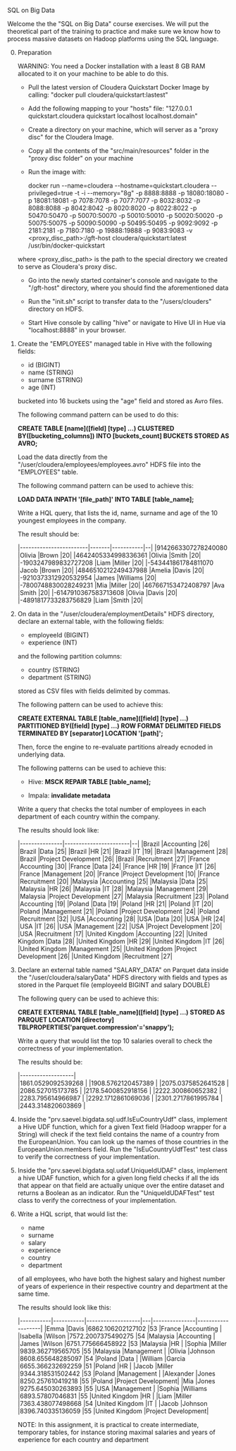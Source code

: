 SQL on Big Data

Welcome the the "SQL on Big Data" course exercises. We will put the theoretical part of the training to practice and
make sure we know how to process massive datasets on Hadoop platforms using the SQL language.

0. Preparation

    WARNING: You need a Docker installation with a least 8 GB RAM allocated to it on your machine to be able to do this.

    - Pull the latest version of Cloudera Quickstart Docker Image by calling: "docker pull cloudera/quickstart:lastest"
    
    - Add the following mapping to your "hosts" file: "127.0.0.1 quickstart.cloudera quickstart localhost localhost.domain"
    
    - Create a directory on your machine, which will server as a "proxy disc" for the Cloudera Image.
    
    - Copy all the contents of the "src/main/resources" folder in the "proxy disc folder" on your machine
    
    - Run the image with: 
    
        docker run --name=cloudera --hostname=quickstart.cloudera --privileged=true -t -i --memory="8g" -p 8888:8888 
        -p 18080:18080 -p 18081:18081 -p 7078:7078 -p 7077:7077 -p 8032:8032 -p 8088:8088 -p 8042:8042 -p 8020:8020 
        -p 8022:8022 -p 50470:50470 -p 50070:50070 -p 50010:50010 -p 50020:50020 -p 50075:50075 -p 50090:50090 -p 50495:50495
        -p 9092:9092 -p 2181:2181 -p 7180:7180 -p 19888:19888 -p 9083:9083 
        -v <proxy_disc_path>:/gft-host cloudera/quickstart:latest /usr/bin/docker-quickstart

    where <proxy_disc_path> is the path to the special directory we created to serve as Cloudera's proxy disc.
    
    - Go into the newly started container's console and navigate to the "/gft-host" directory, where you should find the 
    aforementioned data
    
    - Run the "init.sh" script to transfer data to the "/users/clouders" directory on HDFS.
    
    - Start Hive console by calling "hive" or navigate to Hive UI in Hue via "localhost:8888" in your browser.
    
1. Create the "EMPLOYEES" managed table in Hive with the following fields:

    - id (BIGINT)
    - name (STRING)
    - surname (STRING)
    - age (INT)
    
   bucketed into 16 buckets using the "age" field and stored as Avro files.
    
   The following command pattern can be used to do this:
   
   <b>CREATE TABLE [name]([field] [type] ...) CLUSTERED BY([bucketing_columns]) INTO [buckets_count] BUCKETS STORED AS AVRO;</b>
   
   Load the data directly from the "/user/cloudera/employees/employees.avro" HDFS file into the "EMPLOYEES" table.
   
   The following command pattern can be used to achieve this: 
   
   <b>LOAD DATA INPATH '[file_path]' INTO TABLE [table_name];</b> 
   
   Write a HQL query, that lists the id, name, surname and age of the 10 youngest employees in the company.
   
   The result should be:
   
   |------------------------|-------|-----------|--|
   |9142663307278240080	    |Olivia	|Brown	    |20|
   |4642405334998336361	    |Olivia	|Smith	    |20|
   |-1903247989832727208	|Liam	|Miller	    |20|
   |-543441861784811070	    |Jacob	|Brown	    |20|
   |4846510212249437988	    |Amelia	|Davis	    |20|
   |-9210373312920532954	|James	|Williams	|20|
   |-7800748830028249231	|Mia	|Miller	    |20|
   |467667153472408797	    |Ava	|Smith	    |20|
   |-6147910367583713608	|Olivia	|Davis	    |20|
   |-4891817733283756829	|Liam	|Smith	    |20|
   
2. On data in the "/user/cloudera/employmentDetails" HDFS directory, declare an external table, with the following fields:

    - employeeId (BIGINT)
    - experience (INT)
    
   and the following partition columns:
   
    - country (STRING)
    - department (STRING)
    
    stored as CSV files with fields delimited by commas.
    
    The following pattern can be used to achieve this:
    
    <b>CREATE EXTERNAL TABLE [table_name]([field] [type] ...) PARTITIONED BY([field] [type] ...) ROW FORMAT DELIMITED FIELDS TERMINATED BY [separator] LOCATION '[path]';</b>
    
    Then, force the engine to re-evaluate partitions already ecnoded in underlying data.
    
    The following patterns can be used to achieve this:
    
    - Hive: <b>MSCK REPAIR TABLE [table_name];</b>
    
    - Impala: <b>invalidate metadata</b>
    
    Write a query that checks the total number of employees in each department of each country within the company.
    
    The results should look like:
    
    |---------------|-----------------------|--|
    |Brazil		    |Accounting			    |26|
    |Brazil		    |Data					|25|
    |Brazil		    |HR					    |21|
    |Brazil		    |IT					    |19|
    |Brazil		    |Management			    |28|
    |Brazil		    |Project Development	|26|
    |Brazil		    |Recruitment			|27|
    |France		    |Accounting			    |30|
    |France		    |Data					|24|
    |France		    |HR					    |19|
    |France		    |IT					    |26|
    |France		    |Management			    |20|
    |France		    |Project Development	|10|
    |France		    |Recruitment			|20|
    |Malaysia	    |Accounting			    |25|
    |Malaysia	    |Data					|25|
    |Malaysia	    |HR					    |26|
    |Malaysia	    |IT					    |28|
    |Malaysia	    |Management			    |29|
    |Malaysia	    |Project Development	|27|
    |Malaysia	    |Recruitment			|23|
    |Poland		    |Accounting			    |19|
    |Poland		    |Data					|19|
    |Poland		    |HR					    |21|
    |Poland		    |IT					    |20|
    |Poland		    |Management			    |21|
    |Poland		    |Project Development	|24|
    |Poland		    |Recruitment			|32|
    |USA		    |Accounting			    |28|
    |USA		    |Data					|20|
    |USA		    |HR					    |24|
    |USA		    |IT					    |26|
    |USA		    |Management			    |22|
    |USA		    |Project Development	|20|
    |USA		    |Recruitment			|17|
    |United Kingdom |Accounting			    |22|
    |United Kingdom |Data	                |28|
    |United Kingdom |HR					    |29|
    |United Kingdom |IT					    |26|
    |United Kingdom |Management			    |25|
    |United Kingdom |Project Development	|26|
    |United Kingdom |Recruitment			|27|
                                                
3. Declare an external table named "SALARY_DATA" on Parquet data inside the "/user/cloudera/salaryData" HDFS directory
   with fields and types as stored in the Parquet file (employeeId BIGINT and salary DOUBLE)

   The following query can be used to achieve this:
   
   <b>CREATE EXTERNAL TABLE [table_name]([field] [type] ...) STORED AS PARQUET LOCATION [directory] TBLPROPERTIES('parquet.compression'='snappy');</b>        
   
   Write a query that would list the top 10 salaries overall to check the correctness of your implementation.
   
   The results should be:

      |-------------------|   
      |1861.0529092539268 |
      |1908.5762120457389 |
      |2075.0375852641528 |
      |2086.527015173785  |
      |2178.5400852918156 |
      |2222.300860652382  |
      |2283.795614966987  |
      |2292.1712861069036 |
      |2301.2717861995784 |
      |2443.314820603869  |
   
4. Inside the "prv.saevel.bigdata.sql.udf.IsEuCountryUdf" class, implement a Hive UDF function, which for a given Text 
   field (Hadoop wrapper for a String) will check if the text field contains the name of a country from the EuropeanUnion.
   You can look up the names of those countries in the EuropeanUnion.members field. Run the "IsEuCountryUdfTest" test 
   class to verify the correctness of your implementation.
   
5. Inside the "prv.saevel.bigdata.sql.udaf.UniqueIdUDAF" class, implement a hive UDAF function, which for a given long
   field checks if all the ids that appear on that field are actually unique over the entire dataset and returns a 
   Boolean as an indicator. Run the "UniqueIdUDAFTest" test class to verify the correctness of your implementation.
   
6. Write a HQL script, that would list the:

    * name
    * surname
    * salary
    * experience
    * country
    * department
    
    of all employees, who have both the highest salary and highest number of years of experience in their respective country
    and department at the same time.
    
    The results should look like this:
    
    |-----------|-----------|-------------------|---|---------------|-------------------|
    |Emma	    |Davis	    |6862.106202127102	|53	|France	        |Accounting         |
    |Isabella	|Wilson	    |7572.2007375490275	|54	|Malaysia	    |Accounting         |
    |James	    |Wilson	    |6751.775666458922	|53	|Malaysia	    |HR                 |
    |Sophia	    |Miller	    |9839.362719565705	|55	|Malaysia	    |Management         |
    |Olivia	    |Johnson	|8608.655648285097	|54	|Poland	        |Data               |
    |William    |Garcia	    |6655.366232692259	|51	|Poland	        |HR                 |
    |Jacob	    |Miller	    |9344.318531502442	|53	|Poland	        |Management         |
    |Alexander	|Jones	    |8250.257610419218	|55	|Poland	        |Project Development|
    |Mia	    |Jones	    |9275.645030263893	|55	|USA	        |Management         |
    |Sophia	    |Williams	|6893.57807046831	|55	|United Kingdom	|HR                 |
    |Liam	    |Miller	    |7363.438077498668	|54	|United Kingdom	|IT                 |
    |Jacob	    |Johnson	|8396.740335136059	|55	|United Kingdom	|Project Development|
    
    NOTE: In this assignment, it is practical to create intermediate, temporary tables, for instance
    storing maximal salaries and years of experience for each country and department